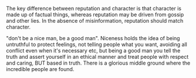 
The key difference between reputation and character is that character is made up of factual things, whereas reputation may be driven from gossip and other lies. In the absence of misinformation, reputation should match character.

"don't be a nice man, be a good man". Niceness holds the idea of being untruthful to protect feelings, not telling people what you want, avoiding all conflict even when it's necessary etc, but being a good man you tell the truth and assert yourself in an ethical manner and treat people with respect and caring, BUT based in truth. There is a glorious middle ground where the incredible people are found.
